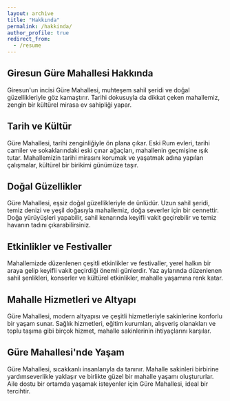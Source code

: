 ```yaml
---
layout: archive
title: "Hakkında"
permalink: /hakkinda/
author_profile: true
redirect_from:
  - /resume
---
```


Giresun Güre Mahallesi Hakkında
-----

Giresun'un incisi Güre Mahallesi, muhteşem sahil şeridi ve doğal güzellikleriyle göz kamaştırır. Tarihi dokusuyla da dikkat çeken mahallemiz, zengin bir kültürel mirasa ev sahipliği yapar.

Tarih ve Kültür
-----

Güre Mahallesi, tarihi zenginliğiyle ön plana çıkar. Eski Rum evleri, tarihi camiler ve sokaklarındaki eski çınar ağaçları, mahallenin geçmişine ışık tutar. Mahallemizin tarihi mirasını korumak ve yaşatmak adına yapılan çalışmalar, kültürel bir birikimi günümüze taşır.

Doğal Güzellikler
-----

Güre Mahallesi, eşsiz doğal güzellikleriyle de ünlüdür. Uzun sahil şeridi, temiz denizi ve yeşil doğasıyla mahallemiz, doğa severler için bir cennettir. Doğa yürüyüşleri yapabilir, sahil kenarında keyifli vakit geçirebilir ve temiz havanın tadını çıkarabilirsiniz.

Etkinlikler ve Festivaller
-----

Mahallemizde düzenlenen çeşitli etkinlikler ve festivaller, yerel halkın bir araya gelip keyifli vakit geçirdiği önemli günlerdir. Yaz aylarında düzenlenen sahil şenlikleri, konserler ve kültürel etkinlikler, mahalle yaşamına renk katar.

Mahalle Hizmetleri ve Altyapı
-----

Güre Mahallesi, modern altyapısı ve çeşitli hizmetleriyle sakinlerine konforlu bir yaşam sunar. Sağlık hizmetleri, eğitim kurumları, alışveriş olanakları ve toplu taşıma gibi birçok hizmet, mahalle sakinlerinin ihtiyaçlarını karşılar.

Güre Mahallesi'nde Yaşam
-----

Güre Mahallesi, sıcakkanlı insanlarıyla da tanınır. Mahalle sakinleri birbirine yardımseverlikle yaklaşır ve birlikte güzel bir mahalle yaşamı oluştururlar. Aile dostu bir ortamda yaşamak isteyenler için Güre Mahallesi, ideal bir tercihtir.